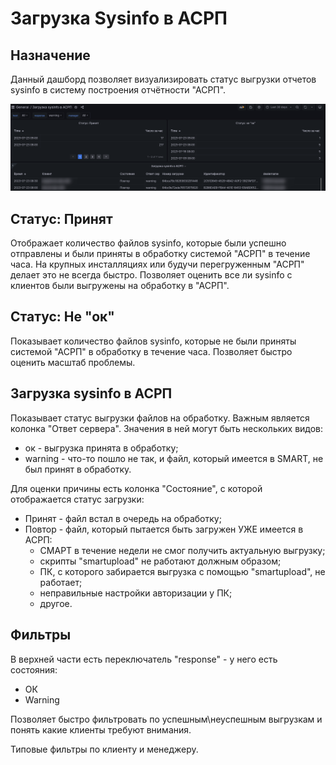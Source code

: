 # Загрузка Sysinfo в АСРП

## Назначение

Данный дашборд позволяет визуализировать статус выгрузки отчетов sysinfo в систему построения отчётности "АСРП". 

![Типовая выгрузка данных](img/kodeks_upload_asrp/asrp_upload.png "Выгрузка данных с ошибками")

## Статус: Принят

Отображает количество файлов sysinfo, которые были успешно отправлены и были приняты в обработку системой "АСРП" в течение часа. На крупных инсталляциях или будучи
перегруженным "АСРП" делает это не всегда быстро. Позволяет оценить все ли sysinfo с клиентов были выгружены на обработку в "АСРП".

## Cтатус: Не "ок"

Показывает количество файлов sysinfo, которые не были приняты системой "АСРП" в обработку в течение часа. Позволяет быстро оценить масштаб проблемы.

## Загрузка sysinfo в АСРП

Показывает статус выгрузки файлов на обработку. Важным является колонка "Ответ сервера". Значения в ней могут быть нескольких видов:

- ок - выгрузка принята в обработку;
- warning - что-то пошло не так, и файл, который имеется в SMART, не был принят в обработку.

Для оценки причины есть колонка "Состояние", с которой отображается статус загрузки:

- Принят - файл встал в очередь на обработку;
- Повтор - файл, который пытается быть загружен УЖЕ имеется в АСРП:
  -  СМАРТ в течение недели не смог получить актуальную выгрузку;
  -  скрипты "smartupload" не работают должным образом;
  -  ПК, с которого забирается выгрузка с помощью "smartupload", не работает;
  -  неправильные настройки авторизации у ПК;
  -  другое.

## Фильтры

В верхней части есть переключатель "response" - у него есть состояния:
- ОК
- Warning

Позволяет быстро фильтровать по успешным\неуспешным выгрузкам и понять какие клиенты требуют внимания.

Типовые фильтры по клиенту и менеджеру.


